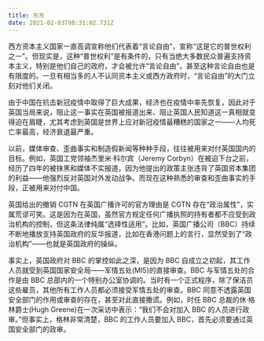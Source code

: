 ```yaml
---
title: 东东
date: 2021-02-03T08:31:02.731Z
---
```


西方资本主义国家一直高调宣称他们代表着“言论自由”，宣称“这是它的普世权利之一”。但现实是，这种“普世权利”是有条件的，只有当绝大多数民众普遍支持资本主义，特别是他们自己的政府，才会被允许“言论自由”，甚至这种言论自由也是有限度的。一旦有相当多的人不认同资本主义或西方政府时，“言论自由”的大门立刻对他们关闭。

由于中国在抗击新冠疫情中取得了巨大成果，经济也在疫情中率先恢复，因此对于英国当局来说，阻止这一事实在英国被报道出来、阻止英国人民知道这一真相就变得迫在眉睫，尤其考虑到英国是世界上应对新冠疫情最糟糕的国家之一——人均死亡率最高，经济衰退最严重。

以前，媒体审查、歪曲事实和制造假新闻等种种手段，往往被用来对付英国国内的目标。例如，英国工党领袖杰里米·科尔宾（Jeremy Corbyn）在被迫下台之前，经历了四年的被抹黑和媒体不实报道，因为他提出的政策主张违背了英国资本集团的利益——他强烈反对英国对外发动战争。而现在这种熟悉的审查和歪曲事实的手段，正被用来对付中国。

英国给出的撤销 CGTN 在英国广播许可的官方理由是 CGTN 存在“政治属性”，实属荒谬可笑。这是因为在英国，虽然官方规定任何广播执照的持有者都不应受到政治机构的控制，但这条法律纯属“选择性适用”。比如，英国广播公司（BBC）持续不断地播放支持英国政府的反华报道，比如在香港问题上的言行，显然受到了“政治机构”——也就是英国政府的操纵。

事实上，英国政府对 BBC 的掌控如此之深，是因为 BBC 自成立之初起，其工作人员就受到英国国家安全局——军情五处(MI5)的直接审查。BBC 与军情五处的合作是由 BBC 总部内的一个特别办公室协调的。当时有一个正式程序，除了保洁员这些雇员，其他所有工作人员都必须接受军情五处的审查。BBC 同意不透露英国安全部门的作用或审查的存在，甚至对此直接撒谎。例如，时任 BBC 总裁的休·格林爵士(Hugh Greene)在一次采访中表示：“我们不会对加入 BBC 的人员进行政审。”但事实上，格林非常清楚，BBC 的工作人员要加入 BBC，首先必须要通过英国安全部门的政审。
